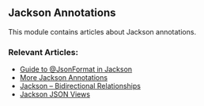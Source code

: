 ## Jackson Annotations

This module contains articles about Jackson annotations.

### Relevant Articles: 
- [Guide to @JsonFormat in Jackson](https://www.surya.com/jackson-jsonformat)
- [More Jackson Annotations](https://www.surya.com/jackson-advanced-annotations)
- [Jackson – Bidirectional Relationships](https://www.surya.com/jackson-bidirectional-relationships-and-infinite-recursion)
- [Jackson JSON Views](https://www.surya.com/jackson-json-view-annotation)
